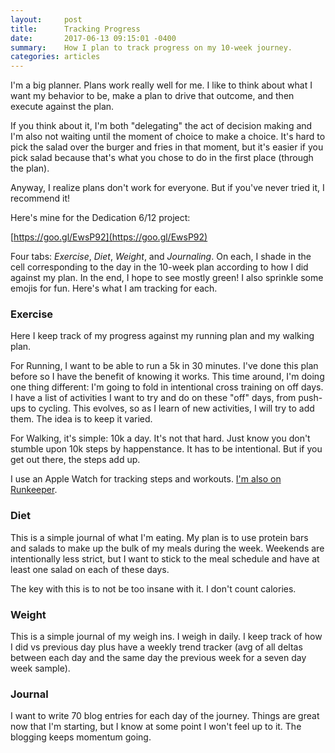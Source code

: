 ```yaml
---
layout:     post
title:      Tracking Progress
date:       2017-06-13 09:15:01 -0400
summary:    How I plan to track progress on my 10-week journey.
categories: articles
---
```


I'm a big planner. Plans work really well for me. I like to think about what I want my behavior to be, make a plan to drive that outcome, and then execute against the plan.

If you think about it, I'm both "delegating" the act of decision making and I'm also not waiting until the moment of choice to make a choice. It's hard to pick the salad over the burger and fries in that moment, but it's easier if you pick salad because that's what you chose to do in the first place (through the plan).

Anyway, I realize plans don't work for everyone. But if you've never tried it, I recommend it!

Here's mine for the Dedication 6/12 project:

[https://goo.gl/EwsP92](https://goo.gl/EwsP92)

Four tabs: *Exercise*, *Diet*, *Weight*, and *Journaling*. On each, I shade in the cell corresponding to the day in the 10-week plan according to how I did against my plan. In the end, I hope to see mostly green! I also sprinkle some emojis for fun. Here's what I am tracking for each.

### Exercise

Here I keep track of my progress against my running plan and my walking plan.

For Running, I want to be able to run a 5k in 30 minutes. I've done this plan before so I have the benefit of knowing it works. This time around, I'm doing one thing different: I'm going to fold in intentional cross training on off days. I have a list of activities I want to try and do on these "off" days, from push-ups to cycling. This evolves, so as I learn of new activities, I will try to add them. The idea is to keep it varied.

For Walking, it's simple: 10k a day. It's not that hard. Just know you don't stumble upon 10k steps by happenstance. It has to be intentional. But if you get out there, the steps add up.

I use an Apple Watch for tracking steps and workouts. [I'm also on Runkeeper](https://runkeeper.com/user/danielsweb/profile).

### Diet

This is a simple journal of what I'm eating. My plan is to use protein bars and salads to make up the bulk of my meals during the week. Weekends are intentionally less strict, but I want to stick to the meal schedule and have at least one salad on each of these days.

The key with this is to not be too insane with it. I don't count calories.

### Weight

This is a simple journal of my weigh ins. I weigh in daily. I keep track of how I did vs previous day plus have a weekly trend tracker (avg of all deltas between each day and the same day the previous week for a seven day week sample).

### Journal

I want to write 70 blog entries for each day of the journey. Things are great now that I'm starting, but I know at some point I won't feel up to it. The blogging keeps momentum going.